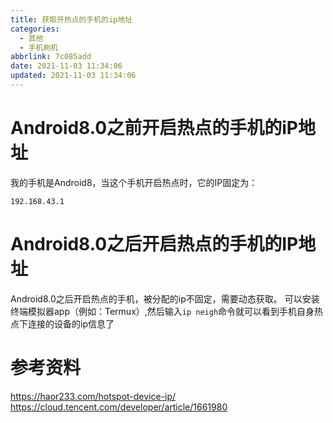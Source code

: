 ```yaml
---
title: 获取开热点的手机的ip地址
categories:
  - 其他
  - 手机刷机
abbrlink: 7c085add
date: 2021-11-03 11:34:06
updated: 2021-11-03 11:34:06
---
```

# Android8.0之前开启热点的手机的iP地址
我的手机是Android8，当这个手机开启热点时，它的IP固定为：
```
192.168.43.1
```
# Android8.0之后开启热点的手机的IP地址
Android8.0之后开启热点的手机，被分配的ip不固定，需要动态获取。
可以安装终端模拟器app（例如：Termux）,然后输入`ip neigh`命令就可以看到手机自身热点下连接的设备的ip信息了

# 参考资料
https://haor233.com/hotspot-device-ip/
https://cloud.tencent.com/developer/article/1661980
